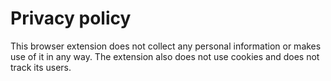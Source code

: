 # Privacy policy

This browser extension does not collect any personal information or makes use of it in any way. The extension also does not use cookies and does not track its users.
